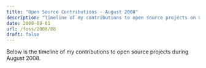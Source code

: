 ```yaml
---
title: "Open Source Contributions - August 2008"
description: "Timeline of my contributions to open source projects on GitHub during August 2008."
date: 2008-08-01
url: /foss/2008/08
draft: false
---
```


Below is the timeline of my contributions to open source projects during August 2008.


